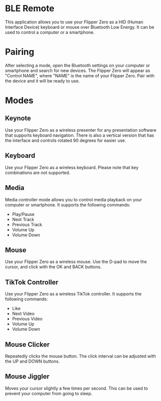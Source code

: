 # BLE Remote

This application allows you to use your Flipper Zero as a HID (Human Interface Device) keyboard or mouse over Bluetooth Low Energy. It can be used to control a computer or a smartphone.

# Pairing

After selecting a mode, open the Bluetooth settings on your computer or smartphone and search for new devices. The Flipper Zero will appear as "Control NAME", where "NAME" is the name of your Flipper Zero. Pair with the device and it will be ready to use.

# Modes

## Keynote

Use your Flipper Zero as a wireless presenter for any presentation software that supports keyboard navigation. There is also a vertical version that has the interface and controls rotated 90 degrees for easier use.

## Keyboard

Use your Flipper Zero as a wireless keyboard. Please note that key combinations are not supported.

## Media

Media controller mode allows you to control media playback on your computer or smartphone. It supports the following commands:

* Play/Pause
* Next Track
* Previous Track
* Volume Up
* Volume Down

## Mouse

Use your Flipper Zero as a wireless mouse. Use the D-pad to move the cursor, and click with the OK and BACK buttons.

## TikTok Controller

Use your Flipper Zero as a wireless TikTok controller. It supports the following commands:

* Like
* Next Video
* Previous Video
* Volume Up
* Volume Down

## Mouse Clicker

Repeatedly clicks the mouse button. The click interval can be adjusted with the UP and DOWN buttons.

## Mouse Jiggler

Moves your cursor slightly a few times per second. This can be used to prevent your computer from going to sleep.
